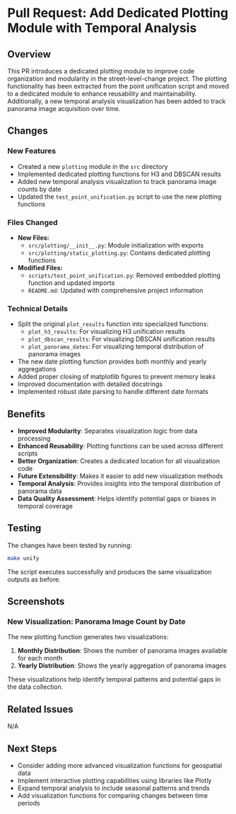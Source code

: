 # Pull Request: Add Dedicated Plotting Module with Temporal Analysis

## Overview
This PR introduces a dedicated plotting module to improve code organization and modularity in the street-level-change project. The plotting functionality has been extracted from the point unification script and moved to a dedicated module to enhance reusability and maintainability. Additionally, a new temporal analysis visualization has been added to track panorama image acquisition over time.

## Changes

### New Features
- Created a new `plotting` module in the `src` directory
- Implemented dedicated plotting functions for H3 and DBSCAN results
- Added new temporal analysis visualization to track panorama image counts by date
- Updated the `test_point_unification.py` script to use the new plotting functions

### Files Changed
- **New Files:**
  - `src/plotting/__init__.py`: Module initialization with exports
  - `src/plotting/static_plotting.py`: Contains dedicated plotting functions
- **Modified Files:**
  - `scripts/test_point_unification.py`: Removed embedded plotting function and updated imports
  - `README.md`: Updated with comprehensive project information

### Technical Details
- Split the original `plot_results` function into specialized functions:
  - `plot_h3_results`: For visualizing H3 unification results
  - `plot_dbscan_results`: For visualizing DBSCAN unification results
  - `plot_panorama_dates`: For visualizing temporal distribution of panorama images
- The new date plotting function provides both monthly and yearly aggregations
- Added proper closing of matplotlib figures to prevent memory leaks
- Improved documentation with detailed docstrings
- Implemented robust date parsing to handle different date formats

## Benefits
- **Improved Modularity**: Separates visualization logic from data processing
- **Enhanced Reusability**: Plotting functions can be used across different scripts
- **Better Organization**: Creates a dedicated location for all visualization code
- **Future Extensibility**: Makes it easier to add new visualization methods
- **Temporal Analysis**: Provides insights into the temporal distribution of panorama data
- **Data Quality Assessment**: Helps identify potential gaps or biases in temporal coverage

## Testing
The changes have been tested by running:
```bash
make unify
```
The script executes successfully and produces the same visualization outputs as before.

## Screenshots

### New Visualization: Panorama Image Count by Date
The new plotting function generates two visualizations:

1. **Monthly Distribution**: Shows the number of panorama images available for each month
2. **Yearly Distribution**: Shows the yearly aggregation of panorama images

These visualizations help identify temporal patterns and potential gaps in the data collection.

## Related Issues
N/A

## Next Steps
- Consider adding more advanced visualization functions for geospatial data
- Implement interactive plotting capabilities using libraries like Plotly
- Expand temporal analysis to include seasonal patterns and trends
- Add visualization functions for comparing changes between time periods
